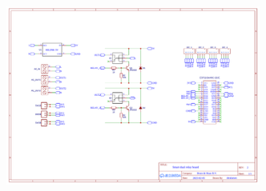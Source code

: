 ![alt text](https://github.com/dmdamen/scratchpad/blob/main/hardware/Smart%20dual%20relay%20board/schematic.png?raw=true)

